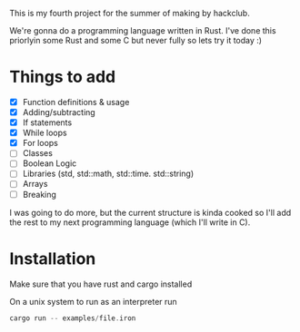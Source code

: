 This is my fourth project for the summer of making by hackclub.

We're gonna do a programming language written in Rust. I've done this priorlyin some Rust and some C but never fully so lets try it today :)

# Things to add

- [x] Function definitions & usage
- [x] Adding/subtracting
- [x] If statements
- [x] While loops
- [x] For loops
- [ ] Classes
- [ ] Boolean Logic
- [ ] Libraries (std, std::math, std::time. std::string)
- [ ] Arrays
- [ ] Breaking

I was going to do more, but the current structure is kinda cooked so I'll add the rest to my next programming language (which I'll write in C). 


# Installation 

Make sure that you have rust and cargo installed

On a unix system to run as an interpreter run 
```rust 
cargo run -- examples/file.iron 
```
